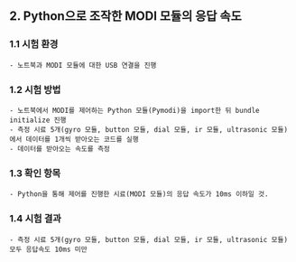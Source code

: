 ## 2. Python으로 조작한 MODI 모듈의 응답 속도



### 1.1 시험 환경
    - 노트북과 MODI 모듈에 대한 USB 연결을 진행


### 1.2 시험 방법
    - 노트북에서 MODI를 제어하는 Python 모듈(Pymodi)을 import한 뒤 bundle initialize 진행
    - 측정 시료 5개(gyro 모듈, button 모듈, dial 모듈, ir 모듈, ultrasonic 모듈)에서 데이터를 1개씩 받아오는 코드를 실행
    - 데이터를 받아오는 속도를 측정
    


### 1.3 확인 항목
    - Python을 통해 제어를 진행한 시료(MODI 모듈)의 응답 속도가 10ms 이하일 것.



### 1.4 시험 결과
    - 측정 시료 5개(gyro 모듈, button 모듈, dial 모듈, ir 모듈, ultrasonic 모듈) 모두 응답속도 10ms 미만